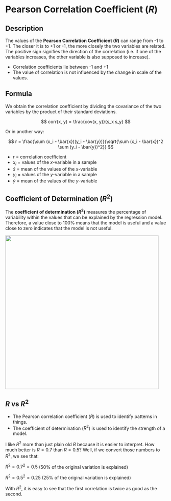# Pearson Correlation Coefficient ($R$)

## Description

The values of the **Pearson Correlation Coefficient ($R$)** can range from -1 to +1. The closer it is to +1 or -1, the more closely the two variables are related. The positive sign signifies the direction of the correlation (i.e. if one of the variables increases, the other variable is also supposed to increase).

- Correlation coefficients lie between -1 and +1
- The value of correlation is not influenced by the change in scale of the values.

## Formula

We obtain the correlation coefficient by dividing the covariance of the two variables by the product of their standard deviations.

$$
corr(x, y) = \frac{cov(x, y)}{s_x s_y}
$$

Or in another way:

$$
r = \frac{\sum (x_i - \bar{x})(y_i - \bar{y})}{\sqrt{\sum (x_i - \bar{x})^2 \sum (y_i - \bar{y})^2}}
$$

- $r$ = correlation coefficient
- $x_i$ = values of the $x$-variable in a sample
- $\bar{x}$ = mean of the values of the $x$-variable
- $y_i$ = values of the $y$-variable in a sample
- $\bar{y}$ = mean of the values of the $y$-variable

## Coefficient of Determination ($R^2$)

The **coefficient of determination ($R^2$)** measures the percentage of variability within the values that can be explained by the regression model. Therefore, a value close to 100% means that the model is useful and a value close to zero indicates that the model is not useful.

<img src="image4.jpg" style="width:5in" />

## $R$ vs $R^2$

- The Pearson correlation coefficient ($R$) is used to identify patterns in things.
- The coefficient of determination ($R^2$) is used to identify the strength of a model.

I like $R^2$ more than just plain old $R$ because it is easier to interpret. How much better is $R = 0.7$ than $R = 0.5$? Well, if we convert those numbers to $R^2$, we see that:

$R^2 = 0.7^2 = 0.5$ (50% of the original variation is explained)

$R^2 = 0.5^2 = 0.25$ (25% of the original variation is explained)

With $R^2$, it is easy to see that the first correlation is twice as good as the second.
